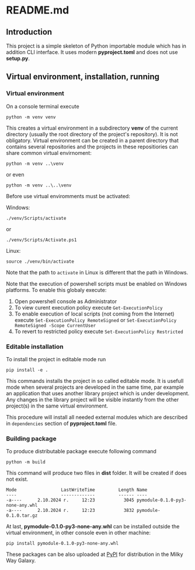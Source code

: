 # README.md

## Introduction

This project is a simple skeleton of Python importable module which has in addition CLI interface. It uses modern **pyproject.toml** and does not use **setup.py**.

## Virtual environment, installation, running

### Virtual environment

On a console terminal execute

`python -m venv venv`

This creates a virtual environment in a subdirectory **venv** of the current directory (usually the root directory of the project's repository). It is not obligatory. Virtual environment can be created in a parent directory that contains several repositories and the projects in these repositiories can share common virtual envirnoment:

`python -m venv ..\venv`

or even

`python -m venv ..\..\venv`

Before use virtual enviromments must be activated:

Windows:

`./venv/Scripts/activate`

or

`./venv/Scripts/Activate.ps1`

Linux:

`source ./venv/bin/activate`

Note that the path to `activate` in Linux is different that the path in Windows.

Note that the execution of powershell scripts must be enabled on Windows platforms. To enable this globaly execute:

1. Open powershell console as Administrator
2. To view curent execution policy execute
`Get-ExecutionPolicy`
3. To enable execution of local scripts (not coming from the Internet) execute
`Set-ExecutionPolicy RemoteSigned`
or
`Set-ExecutionPolicy RemoteSigned -Scope CurrentUser`
4. To revert to restricted policy execute `Set-ExecutionPolicy Restricted`

### Editable installation

To install the project in editable mode run

`pip install -e .`

This commands installs the project in so called editable mode. It is usefull mode when several projects are developed in the same time, par example an application that uses another library project which is under development. Any changes in the library project will be visible instantly from the other project(s) in the same virtual environment.

This procedure will install all needed external modules which are described in `dependencies` section of **pyproject.toml** file.

### Building package

To produce distributable package execute following command

`python -m build`

This command will produce two files in **dist** folder. It will be created if does not exist.

```
Mode                 LastWriteTime         Length Name
----                 -------------         ------ ----
-a----      2.10.2024 г.     12:23           3045 pymodule-0.1.0-py3-none-any.whl
-a----      2.10.2024 г.     12:23           3832 pymodule-0.1.0.tar.gz
```

At last, **pymodule-0.1.0-py3-none-any.whl** can be installed outside the virtual environment, in other console even in other machine:

`pip install pymodule-0.1.0-py3-none-any.whl`

These packages can be also uploaded at [PyPI](https://pypi.org/) for distribution in the Milky Way Galaxy.